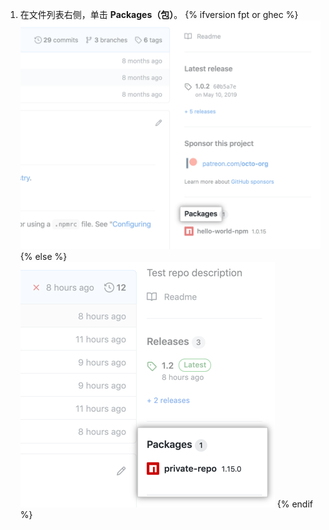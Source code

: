1. 在文件列表右侧，单击 **Packages（包）**。
  {% ifversion fpt or ghec %}
  ![概述页面上的包链接](/assets/images/help/package-registry/packages-link.png)
  {% else %}
  ![概述页面上的包链接](/assets/images/help/package-registry/packages-from-repo.png)
  {% endif %}
